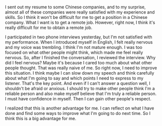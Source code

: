 I sent out my resume to some Chinese companies, and to my surprise, almost all of these companies were really satisfied with my experience and skills. So I think it won't be difficult for me to get a position in a Chinese company. What I want is to get a remote job. However, right now, I think it's really difficult for me to obtain a remote job.


I participated in two phone interviews yesterday, but I'm not satisfied with my performance. When I introduced myself in English, I felt really nervous and my voice was trembling. I think I'm not mature enough. I was too focused on what other people might think, which made me feel really nervous. So, after I finished the conversation, I reviewed the interview. Why did I feel nervous? Maybe it's because I cared too much about what other people thought. That was really naive of me. So right now, I need to improve this situation. I think maybe I can slow down my speech and think carefully about what I'm going to say and which points I need to express to my listener. That's the key point. And even if I can't answer a question well, I shouldn't be afraid or anxious. I should try to make other people think I'm a reliable person and also make myself believe that I'm truly a reliable person. I must have confidence in myself. Then I can gain other people's respect.


I realized that this is another advantage for me. I can reflect on what I have done and find some ways to improve what I'm going to do next time. So I think this is a big advantage for me.